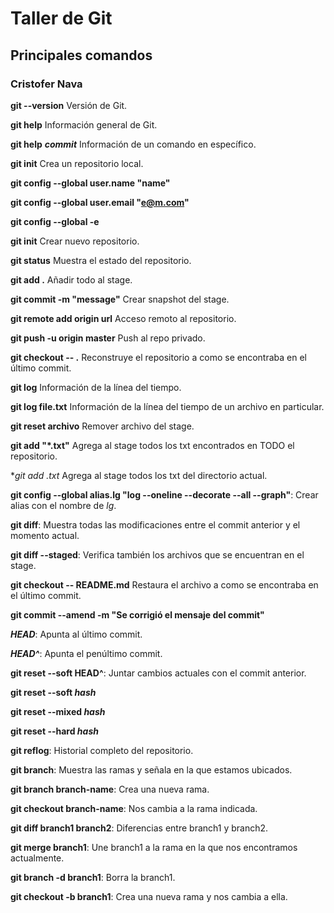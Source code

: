 # Taller de Git
## Principales comandos
### Cristofer Nava

**git --version** Versión de Git.

**git help** Información general de Git.

**git help** ***commit*** Información de un comando en específico.

**git init** Crea un repositorio local.

**git config --global user.name "name"**

**git config --global user.email "e@m.com"**

**git config --global -e**

**git init** Crear nuevo repositorio.

**git status** Muestra el estado del repositorio.

**git add .** Añadir todo al stage.

**git commit -m "message"** Crear snapshot del stage.

**git remote add origin url** Acceso remoto al repositorio.

**git push -u origin master** Push al repo privado.

**git checkout -- .** Reconstruye el repositorio a como se encontraba en el último commit.

**git log** Información de la línea del tiempo.

**git log file.txt** Información de la línea del tiempo de un archivo en particular.

**git reset archivo** Remover archivo del stage.

**git add "*.txt"** Agrega al stage todos los txt encontrados en TODO el repositorio.

**git add *.txt** Agrega al stage todos los txt del directorio actual.

**git config --global alias.lg "log --oneline --decorate --all --graph"**: Crear alias con el nombre de *lg*.

**git diff**: Muestra todas las modificaciones entre el commit anterior y el momento actual.

**git diff --staged**: Verifica también los archivos que se encuentran en el stage.

**git checkout -- README.md** Restaura el archivo a como se encontraba en el último commit.

**git commit --amend -m "Se corrigió el mensaje del commit"**

***HEAD***: Apunta al último commit.

***HEAD^***: Apunta el penúltimo commit.

**git reset --soft HEAD^**: Juntar cambios actuales con el commit anterior.

**git reset --soft *hash***

**git reset --mixed *hash***

**git reset --hard *hash***

**git reflog**: Historial completo del repositorio.

**git branch**: Muestra las ramas y señala en la que estamos ubicados.

**git branch branch-name**: Crea una nueva rama.

**git checkout branch-name**: Nos cambia a la rama indicada.

**git diff branch1 branch2**: Diferencias entre branch1 y branch2.

**git merge branch1**: Une branch1 a la rama en la que nos encontramos actualmente.

**git branch -d branch1**: Borra la branch1.

**git checkout -b branch1**: Crea una nueva rama y nos cambia a ella.